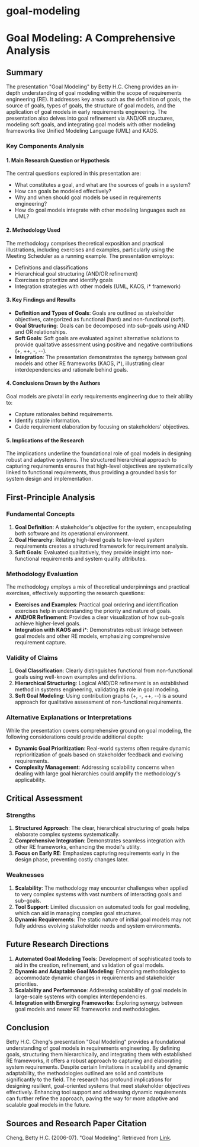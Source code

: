 # goal-modeling

# Goal Modeling: A Comprehensive Analysis

## Summary
The presentation "Goal Modeling" by Betty H.C. Cheng provides an in-depth understanding of goal modeling within the scope of requirements engineering (RE). It addresses key areas such as the definition of goals, the source of goals, types of goals, the structure of goal models, and the application of goal models in early requirements engineering. The presentation also delves into goal refinement via AND/OR structures, modeling soft goals, and integrating goal models with other modeling frameworks like Unified Modeling Language (UML) and KAOS.

### Key Components Analysis

#### 1. Main Research Question or Hypothesis
The central questions explored in this presentation are:
- What constitutes a goal, and what are the sources of goals in a system?
- How can goals be modeled effectively?
- Why and when should goal models be used in requirements engineering?
- How do goal models integrate with other modeling languages such as UML?

#### 2. Methodology Used
The methodology comprises theoretical exposition and practical illustrations, including exercises and examples, particularly using the Meeting Scheduler as a running example. The presentation employs:
- Definitions and classifications
- Hierarchical goal structuring (AND/OR refinement)
- Exercises to prioritize and identify goals
- Integration strategies with other models (UML, KAOS, i* framework)

#### 3. Key Findings and Results
- **Definition and Types of Goals**: Goals are outlined as stakeholder objectives, categorized as functional (hard) and non-functional (soft).
- **Goal Structuring**: Goals can be decomposed into sub-goals using AND and OR relationships.
- **Soft Goals**: Soft goals are evaluated against alternative solutions to provide qualitative assessment using positive and negative contributions (+, ++, -, --).
- **Integration**: The presentation demonstrates the synergy between goal models and other RE frameworks (KAOS, i*), illustrating clear interdependencies and rationale behind goals.

#### 4. Conclusions Drawn by the Authors
Goal models are pivotal in early requirements engineering due to their ability to:
- Capture rationales behind requirements.
- Identify stable information.
- Guide requirement elaboration by focusing on stakeholders' objectives.

#### 5. Implications of the Research
The implications underline the foundational role of goal models in designing robust and adaptive systems. The structured hierarchical approach to capturing requirements ensures that high-level objectives are systematically linked to functional requirements, thus providing a grounded basis for system design and implementation.

## First-Principle Analysis

### Fundamental Concepts
1. **Goal Definition**: A stakeholder's objective for the system, encapsulating both software and its operational environment.
2. **Goal Hierarchy**: Relating high-level goals to low-level system requirements creates a structured framework for requirement analysis.
3. **Soft Goals**: Evaluated qualitatively, they provide insight into non-functional requirements and system quality attributes.

### Methodology Evaluation
The methodology employs a mix of theoretical underpinnings and practical exercises, effectively supporting the research questions:
- **Exercises and Examples**: Practical goal ordering and identification exercises help in understanding the priority and nature of goals.
- **AND/OR Refinement**: Provides a clear visualization of how sub-goals achieve higher-level goals.
- **Integration with KAOS and i***: Demonstrates robust linkage between goal models and other RE models, emphasizing comprehensive requirement capture.

### Validity of Claims
1. **Goal Classification**: Clearly distinguishes functional from non-functional goals using well-known examples and definitions.
2. **Hierarchical Structuring**: Logical AND/OR refinement is an established method in systems engineering, validating its role in goal modeling.
3. **Soft Goal Modeling**: Using contribution graphs (+, -, ++, --) is a sound approach for qualitative assessment of non-functional requirements.

### Alternative Explanations or Interpretations
While the presentation covers comprehensive ground on goal modeling, the following considerations could provide additional depth:
- **Dynamic Goal Prioritization**: Real-world systems often require dynamic reprioritization of goals based on stakeholder feedback and evolving requirements.
- **Complexity Management**: Addressing scalability concerns when dealing with large goal hierarchies could amplify the methodology's applicability.

## Critical Assessment

### Strengths
1. **Structured Approach**: The clear, hierarchical structuring of goals helps elaborate complex systems systematically.
2. **Comprehensive Integration**: Demonstrates seamless integration with other RE frameworks, enhancing the model's utility.
3. **Focus on Early RE**: Emphasizes capturing requirements early in the design phase, preventing costly changes later.

### Weaknesses
1. **Scalability**: The methodology may encounter challenges when applied to very complex systems with vast numbers of interacting goals and sub-goals.
2. **Tool Support**: Limited discussion on automated tools for goal modeling, which can aid in managing complex goal structures.
3. **Dynamic Requirements**: The static nature of initial goal models may not fully address evolving stakeholder needs and system environments.

## Future Research Directions
1. **Automated Goal Modeling Tools**: Development of sophisticated tools to aid in the creation, refinement, and validation of goal models.
2. **Dynamic and Adaptable Goal Modeling**: Enhancing methodologies to accommodate dynamic changes in requirements and stakeholder priorities.
3. **Scalability and Performance**: Addressing scalability of goal models in large-scale systems with complex interdependencies.
4. **Integration with Emerging Frameworks**: Exploring synergy between goal models and newer RE frameworks and methodologies.

## Conclusion
Betty H.C. Cheng's presentation "Goal Modeling" provides a foundational understanding of goal models in requirements engineering. By defining goals, structuring them hierarchically, and integrating them with established RE frameworks, it offers a robust approach to capturing and elaborating system requirements. Despite certain limitations in scalability and dynamic adaptability, the methodologies outlined are solid and contribute significantly to the field. The research has profound implications for designing resilient, goal-oriented systems that meet stakeholder objectives effectively. Enhancing tool support and addressing dynamic requirements can further refine the approach, paving the way for more adaptive and scalable goal models in the future.

## Sources and Research Paper Citation
Cheng, Betty H.C. (2006-07). "Goal Modeling". Retrieved from [Link](https://github.com/kingler/mabos-research-papers/blob/main/research-papers/Ontology%20and%20Goal%20Model%20in%20Designing%20BDI%20Multi-Agent%20Systems.pdf).